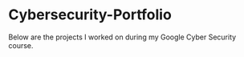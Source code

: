 # Cybersecurity-Portfolio
Below are the projects I worked on during my Google Cyber Security course.
